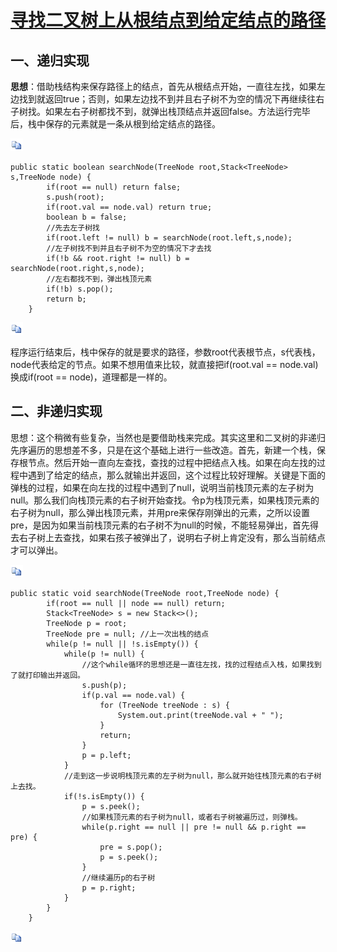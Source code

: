 # [寻找二叉树上从根结点到给定结点的路径 ](https://www.cnblogs.com/neuzk/p/9486730.html)

## 一、递归实现

**思想**：借助栈结构来保存路径上的结点，首先从根结点开始，一直往左找，如果左边找到就返回true；否则，如果左边找不到并且右子树不为空的情况下再继续往右子树找。如果左右子树都找不到，就弹出栈顶结点并返回false。方法运行完毕后，栈中保存的元素就是一条从根到给定结点的路径。

[![复制代码](image/copycode-16395328713677.gif)](javascript:void(0);)

```
public static boolean searchNode(TreeNode root,Stack<TreeNode> s,TreeNode node) {
        if(root == null) return false;
        s.push(root);
        if(root.val == node.val) return true;
        boolean b = false;
        //先去左子树找
        if(root.left != null) b = searchNode(root.left,s,node);
        //左子树找不到并且右子树不为空的情况下才去找
        if(!b && root.right != null) b = searchNode(root.right,s,node);
        //左右都找不到，弹出栈顶元素
        if(!b) s.pop();
        return b;
    }
```

[![复制代码](image/copycode-16395328713677.gif)](javascript:void(0);)

程序运行结束后，栈中保存的就是要求的路径，参数root代表根节点，s代表栈，node代表给定的节点。如果不想用值来比较，就直接把if(root.val == node.val)换成if(root == node)，道理都是一样的。

## 二、非递归实现

思想：这个稍微有些复杂，当然也是要借助栈来完成。其实这里和二叉树的非递归先序遍历的思想差不多，只是在这个基础上进行一些改造。首先，新建一个栈，保存根节点。然后开始一直向左查找，查找的过程中把结点入栈。如果在向左找的过程中遇到了给定的结点，那么就输出并返回，这个过程比较好理解。关键是下面的弹栈的过程，如果在向左找的过程中遇到了null，说明当前栈顶元素的左子树为null。那么我们向栈顶元素的右子树开始查找。令p为栈顶元素，如果栈顶元素的右子树为null，那么弹出栈顶元素，并用pre来保存刚弹出的元素，之所以设置pre，是因为如果当前栈顶元素的右子树不为null的时候，不能轻易弹出，首先得去右子树上去查找，如果右孩子被弹出了，说明右子树上肯定没有，那么当前结点才可以弹出。

[![复制代码](image/copycode-16395328713677.gif)](javascript:void(0);)

```
public static void searchNode(TreeNode root,TreeNode node) {
        if(root == null || node == null) return;
        Stack<TreeNode> s = new Stack<>();
        TreeNode p = root;
        TreeNode pre = null; //上一次出栈的结点
        while(p != null || !s.isEmpty()) {
            while(p != null) {
                //这个while循环的思想还是一直往左找，找的过程结点入栈，如果找到了就打印输出并返回。
                s.push(p);
                if(p.val == node.val) {
                    for (TreeNode treeNode : s) {
                        System.out.print(treeNode.val + " ");
                    }
                    return;
                }
                p = p.left;
            }
            //走到这一步说明栈顶元素的左子树为null，那么就开始往栈顶元素的右子树上去找。
            if(!s.isEmpty()) {
                p = s.peek();
                //如果栈顶元素的右子树为null，或者右子树被遍历过，则弹栈。
                while(p.right == null || pre != null && p.right == pre) {
                    pre = s.pop();
                    p = s.peek();
                }
                //继续遍历p的右子树
                p = p.right;
            }
        }
    }
```

[![复制代码](image/copycode-16395328713677.gif)](javascript:void(0);)